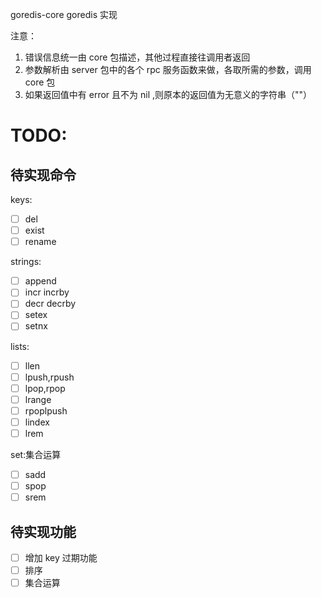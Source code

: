 goredis-core goredis 实现

注意：

1. 错误信息统一由 core 包描述，其他过程直接往调用者返回
2. 参数解析由 server 包中的各个 rpc 服务函数来做，各取所需的参数，调用 core 包
3. 如果返回值中有 error 且不为 nil ,则原本的返回值为无意义的字符串（""）

# TODO: 

## 待实现命令

keys:

- [ ] del
- [ ] exist
- [ ] rename

strings:

- [ ] append
- [ ] incr incrby
- [ ] decr decrby
- [ ] setex
- [ ] setnx

lists:

- [ ] llen
- [ ] lpush,rpush
- [ ] lpop,rpop
- [ ] lrange
- [ ] rpoplpush
- [ ] lindex
- [ ] lrem

set:集合运算

- [ ] sadd
- [ ] spop
- [ ] srem

## 待实现功能

- [ ] 增加 key 过期功能
- [ ] 排序
- [ ] 集合运算